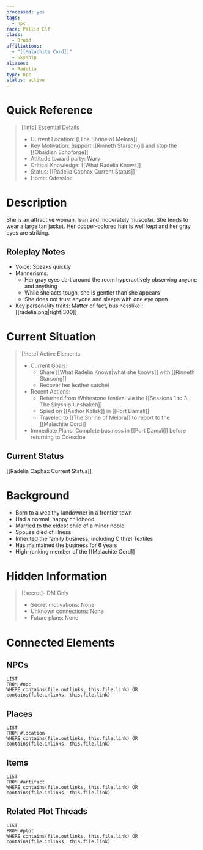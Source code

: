 ```yaml
---
processed: yes
tags:
  - npc
race: Pallid Elf
class:
  - Druid
affiliations:
  - "[[Malachite Cord]]"
  - Skyship
aliases:
  - Radelia
type: npc
status: active
---
```

# Quick Reference
> [!info] Essential Details
> - Current Location: [[The Shrine of Melora]]
> - Key Motivation: Support [[Rinneth Starsong]] and stop the [[Obsidian Echoforge]]
> - Attitude toward party: Wary
> - Critical Knowledge: [[What Radelia Knows]]
> - Status: [[Radelia Caphax Current Status]]
> - Home: Odessloe

# Description
She is an attractive woman, lean and moderately muscular. She tends to wear a large tan jacket. Her copper-colored hair is well kept and her gray eyes are striking.

## Roleplay Notes
- Voice: Speaks quickly
- Mannerisms:
	- Her gray eyes dart around the room hyperactively observing anyone and anything
	- While she acts tough, she is gentler than she appears
	- She does not trust anyone and sleeps with one eye open
- Key personality traits: Matter of fact, businesslike
![[radelia.png|right|300]]

# Current Situation
> [!note] Active Elements
> - Current Goals: 
>   - Share [[What Radelia Knows|what she knows]] with [[Rinneth Starsong]]
>   - Recover her leather satchel
> - Recent Actions: 
>   - Returned from Whitestone festival via the [[Sessions 1 to 3 - The Skyship|Unshaken]]
>   - Spied on [[Aethor Kalisk]] in [[Port Damali]]
>   - Traveled to [[The Shrine of Melora]] to report to the [[Malachite Cord]]
> - Immediate Plans: Complete business in [[Port Damali]] before returning to Odessloe

## Current Status
[[Radelia Caphax Current Status]]

# Background
- Born to a wealthy landowner in a frontier town
- Had a normal, happy childhood
- Married to the eldest child of a minor noble
- Spouse died of illness
- Inherited the family business, including Cithrel Textiles
- Has maintained the business for 6 years
- High-ranking member of the [[Malachite Cord]]

# Hidden Information
> [!secret]- DM Only
> - Secret motivations: None
> - Unknown connections: None
> - Future plans: None

# Connected Elements
## NPCs
```dataview
LIST
FROM #npc
WHERE contains(file.outlinks, this.file.link) OR contains(file.inlinks, this.file.link)
```

## Places
```dataview
LIST
FROM #location
WHERE contains(file.outlinks, this.file.link) OR contains(file.inlinks, this.file.link)
```

## Items
```dataview
LIST
FROM #artifact 
WHERE contains(file.outlinks, this.file.link) OR contains(file.inlinks, this.file.link)
```

## Related Plot Threads
```dataview
LIST
FROM #plot 
WHERE contains(file.outlinks, this.file.link) OR contains(file.inlinks, this.file.link)
```